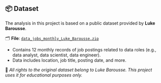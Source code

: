 ## 📦 Dataset

The analysis in this project is based on a public dataset provided by **Luke Barousse**.

🗂️ **File**: [`data_jobs_monthly_Luke_Barousse.zip`](./data_jobs_monthly_Luke_Barousse.zip)

- Contains 12 monthly records of job postings related to data roles (e.g., data analyst, data scientist, data engineer).
- Data includes location, job title, posting date, and more.

📌 *All rights to the original dataset belong to Luke Barousse. This project uses it for educational purposes only.*
